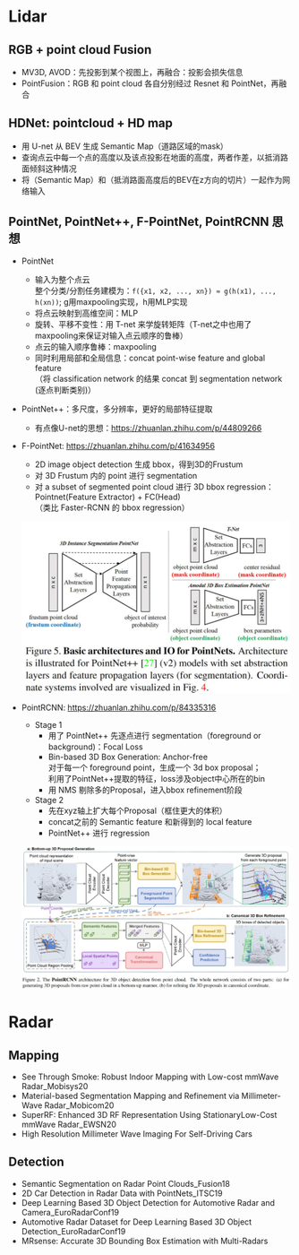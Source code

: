 # Lidar
## RGB + point cloud Fusion
* MV3D, AVOD：先投影到某个视图上，再融合：投影会损失信息
* PointFusion：RGB 和 point cloud 各自分别经过 Resnet 和 PointNet，再融合
## HDNet: pointcloud + HD map
* 用 U-net 从 BEV 生成 Semantic Map（道路区域的mask）
* 查询点云中每一个点的高度以及该点投影在地面的高度，两者作差，以抵消路面倾斜这种情况
* 将（Semantic Map）和（抵消路面高度后的BEV在z方向的切片）一起作为网络输入

## PointNet, PointNet++, F-PointNet, PointRCNN 思想
* PointNet
  * 输入为整个点云    
    整个分类/分割任务建模为：`f({x1, x2, ..., xn}) ≈ g(h(x1), ..., h(xn))`; g用maxpooling实现，h用MLP实现
  * 将点云映射到高维空间：MLP
  * 旋转、平移不变性：用 T-net 来学旋转矩阵（T-net之中也用了maxpooling来保证对输入点云顺序的鲁棒）
  * 点云的输入顺序鲁棒：maxpooling
  * 同时利用局部和全局信息：concat point-wise feature and global feature  
  （将 classification network 的结果 concat 到 segmentation network (逐点判断类别)）
  
* PointNet++：多尺度，多分辨率，更好的局部特征提取
  * 有点像U-net的思想：https://zhuanlan.zhihu.com/p/44809266
  
* F-PointNet: https://zhuanlan.zhihu.com/p/41634956
  * 2D image object detection 生成 bbox，得到3D的Frustum 
  * 对 3D Frustum 内的 point 进行 segmentation
  * 对 a subset of segmented point cloud 进行 3D bbox regression：Pointnet(Feature Extractor) + FC(Head)  
  （类比 Faster-RCNN 的 bbox regression）
  <p align="center" >
	<img src="/Research/pictures/fpointnet.jpg" width="800">
  </p>
  
* PointRCNN: https://zhuanlan.zhihu.com/p/84335316
  * Stage 1
    * 用了 PointNet++ 先逐点进行 segmentation（foreground or background)：Focal Loss
    * Bin-based 3D Box Generation: Anchor-free  
    对于每一个 foreground point，生成一个 3d box proposal；  
    利用了PointNet++提取的特征，loss涉及object中心所在的bin
    * 用 NMS 剔除多的Proposal，进入bbox refinement阶段
  * Stage 2
    * 先在xyz轴上扩大每个Proposal（框住更大的体积）
    * concat之前的 Semantic feature 和新得到的 local feature 
    * PointNet++ 进行 regression
  <p align="center" >
	<img src="/Research/pictures/pointrcnn.jpg" width="800">
  </p>
# Radar 
## Mapping
* See Through Smoke: Robust Indoor Mapping with Low-cost mmWave Radar_Mobisys20
* Material-based Segmentation Mapping and Refinement via Millimeter-Wave Radar_Mobicom20
* SuperRF: Enhanced 3D RF Representation Using StationaryLow-Cost mmWave Radar_EWSN20
* High Resolution Millimeter Wave Imaging For Self-Driving Cars
## Detection
* Semantic Segmentation on Radar Point Clouds_Fusion18
* 2D Car Detection in Radar Data with PointNets_ITSC19
* Deep Learning Based 3D Object Detection for Automotive Radar and Camera_EuroRadarConf19
* Automotive Radar Dataset for Deep Learning Based 3D Object Detection_EuroRadarConf19
* MRsense: Accurate 3D Bounding Box Estimation with Multi-Radars
